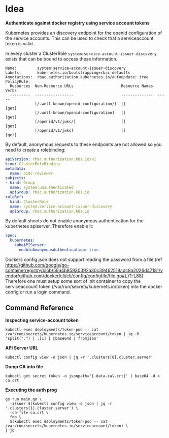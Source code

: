 # Idea

**Authenticate against docker registry using service account tokens**

Kubernetes provides an discovery endpoint for the openid configuration of the service accounts.
This can be used to check that a serviceaccount token is valid.

In every cluster a ClusterRole `system:service-account-issuer-discovery` exists that can be bound to access these information.

```
Name:         system:service-account-issuer-discovery
Labels:       kubernetes.io/bootstrapping=rbac-defaults
Annotations:  rbac.authorization.kubernetes.io/autoupdate: true
PolicyRule:
  Resources  Non-Resource URLs                     Resource Names  Verbs
  ---------  -----------------                     --------------  -----
             [/.well-known/openid-configuration/]  []              [get]
             [/.well-known/openid-configuration]   []              [get]
             [/openid/v1/jwks/]                    []              [get]
             [/openid/v1/jwks]                     []              [get]
```

By default, anonymous requests to these endpoints are not allowed so you need to create a rolebinding:

```yaml
apiVersion: rbac.authorization.k8s.io/v1
kind: ClusterRoleBinding
metadata:
  name: oidc-reviewer
subjects:
- kind: Group
  name: system:unauthenticated
  apiGroup: rbac.authorization.k8s.io
roleRef:
  kind: ClusterRole
  name: system:service-account-issuer-discovery
  apiGroup: rbac.authorization.k8s.io
```

By default shoots do not enable anonymous authentication for the kubernetes apiserver. Therefore enable it:

```yaml
spec:
  kubernetes:
    kubeAPIServer:
      enableAnonymousAuthentication: true
```

Dockers config.json does not support reading the password from a file (ref <https://github.com/google/go-containerregistry/blob/59a4b85930392a30c39462519adc8a2026d47181/vendor/github.com/docker/cli/cli/config/configfile/file.go#L71-L88>). Therefore one must setup some sort of init container to copy the serviceaccount token (/var/run/secrets/kubernets.io/token) into the docker config or run a login command.

## Command Reference

**Inspecting service-account token**

```
kubectl exec deployments/token-pod -- cat /var/run/secrets/kubernetes.io/serviceaccount/token | jq -R 'split(".") | .[1] | @base64d | fromjson'
```

**API Server URL**

```
kubectl config view -o json | jq -r '.clusters[0].cluster.server'
```

**Dump CA into file**

```
kubectl get secret token -o jsonpath='{.data.ca\.crt}' | base64 -d > ca.crt
```

**Executing the auth prog**

```
go run main.go \
  -issuer $(kubectl config view -o json | jq -r '.clusters[1].cluster.server') \
  -ca-file ca.crt \
  foo \
  $(kubectl exec deployments/token-pod -- cat /var/run/secrets/kubernetes.io/serviceaccount/token) \
| jq     
```
